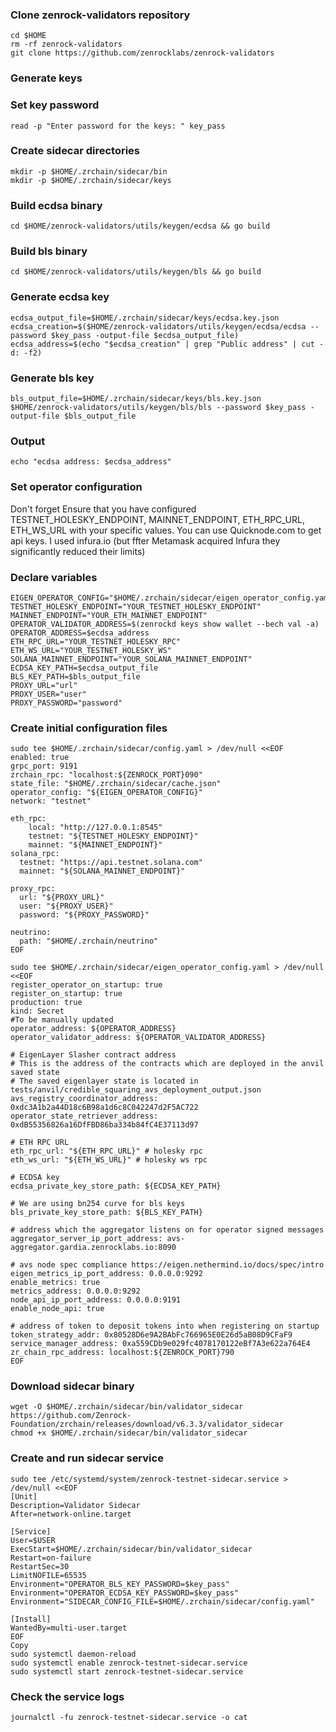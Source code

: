 ###  Clone zenrock-validators repository
```
cd $HOME
rm -rf zenrock-validators
git clone https://github.com/zenrocklabs/zenrock-validators
```
###  Generate keys
###  Set key password
```
read -p "Enter password for the keys: " key_pass
```
###  Create sidecar directories
```
mkdir -p $HOME/.zrchain/sidecar/bin
mkdir -p $HOME/.zrchain/sidecar/keys
```
###  Build ecdsa binary
```
cd $HOME/zenrock-validators/utils/keygen/ecdsa && go build
```
###  Build bls binary
```
cd $HOME/zenrock-validators/utils/keygen/bls && go build
```
###  Generate ecdsa key
```
ecdsa_output_file=$HOME/.zrchain/sidecar/keys/ecdsa.key.json
ecdsa_creation=$($HOME/zenrock-validators/utils/keygen/ecdsa/ecdsa --password $key_pass -output-file $ecdsa_output_file)
ecdsa_address=$(echo "$ecdsa_creation" | grep "Public address" | cut -d: -f2)
```
###  Generate bls key
```
bls_output_file=$HOME/.zrchain/sidecar/keys/bls.key.json
$HOME/zenrock-validators/utils/keygen/bls/bls --password $key_pass -output-file $bls_output_file
```
###  Output
```
echo "ecdsa address: $ecdsa_address"
```
###  Set operator configuration

Don't forget
Ensure that you have configured TESTNET_HOLESKY_ENDPOINT, MAINNET_ENDPOINT, ETH_RPC_URL, ETH_WS_URL with your specific values. You can use Quicknode.com to get api keys. I used infura.io (but ffter Metamask acquired Infura they significantly reduced their limits)

###  Declare variables

```
EIGEN_OPERATOR_CONFIG="$HOME/.zrchain/sidecar/eigen_operator_config.yaml"
TESTNET_HOLESKY_ENDPOINT="YOUR_TESTNET_HOLESKY_ENDPOINT"
MAINNET_ENDPOINT="YOUR_ETH_MAINNET_ENDPOINT"
OPERATOR_VALIDATOR_ADDRESS=$(zenrockd keys show wallet --bech val -a)
OPERATOR_ADDRESS=$ecdsa_address
ETH_RPC_URL="YOUR_TESTNET_HOLESKY_RPC"
ETH_WS_URL="YOUR_TESTNET_HOLESKY_WS"
SOLANA_MAINNET_ENDPOINT="YOUR_SOLANA_MAINNET_ENDPOINT"
ECDSA_KEY_PATH=$ecdsa_output_file
BLS_KEY_PATH=$bls_output_file
PROXY_URL="url" 
PROXY_USER="user"
PROXY_PASSWORD="password"
```
###  Create initial configuration files
```
sudo tee $HOME/.zrchain/sidecar/config.yaml > /dev/null <<EOF
enabled: true
grpc_port: 9191
zrchain_rpc: "localhost:${ZENROCK_PORT}090"
state_file: "$HOME/.zrchain/sidecar/cache.json"
operator_config: "${EIGEN_OPERATOR_CONFIG}"
network: "testnet"

eth_rpc:
    local: "http://127.0.0.1:8545"
    testnet: "${TESTNET_HOLESKY_ENDPOINT}"
    mainnet: "${MAINNET_ENDPOINT}"
solana_rpc:
  testnet: "https://api.testnet.solana.com"
  mainnet: "${SOLANA_MAINNET_ENDPOINT}"

proxy_rpc:
  url: "${PROXY_URL}"
  user: "${PROXY_USER}"
  password: "${PROXY_PASSWORD}"
  
neutrino:
  path: "$HOME/.zrchain/neutrino"
EOF
```



```
sudo tee $HOME/.zrchain/sidecar/eigen_operator_config.yaml > /dev/null <<EOF
register_operator_on_startup: true
register_on_startup: true
production: true
kind: Secret
#To be manually updated
operator_address: ${OPERATOR_ADDRESS}
operator_validator_address: ${OPERATOR_VALIDATOR_ADDRESS}

# EigenLayer Slasher contract address
# This is the address of the contracts which are deployed in the anvil saved state
# The saved eigenlayer state is located in tests/anvil/credible_squaring_avs_deployment_output.json
avs_registry_coordinator_address: 0xdc3A1b2a44D18c6B98a1d6c8C042247d2F5AC722
operator_state_retriever_address: 0xdB55356826a16DfFBD86ba334b84fC4E37113d97

# ETH RPC URL
eth_rpc_url: "${ETH_RPC_URL}" # holesky rpc
eth_ws_url: "${ETH_WS_URL}" # holesky ws rpc

# ECDSA key
ecdsa_private_key_store_path: ${ECDSA_KEY_PATH}

# We are using bn254 curve for bls keys
bls_private_key_store_path: ${BLS_KEY_PATH}

# address which the aggregator listens on for operator signed messages
aggregator_server_ip_port_address: avs-aggregator.gardia.zenrocklabs.io:8090

# avs node spec compliance https://eigen.nethermind.io/docs/spec/intro
eigen_metrics_ip_port_address: 0.0.0.0:9292
enable_metrics: true
metrics_address: 0.0.0.0:9292
node_api_ip_port_address: 0.0.0.0:9191
enable_node_api: true

# address of token to deposit tokens into when registering on startup
token_strategy_addr: 0x80528D6e9A2BAbFc766965E0E26d5aB08D9CFaF9
service_manager_address: 0xa559CDb9e029fc4078170122eBf7A3e622a764E4
zr_chain_rpc_address: localhost:${ZENROCK_PORT}790
EOF
```
###  Download sidecar binary
```
wget -O $HOME/.zrchain/sidecar/bin/validator_sidecar https://github.com/Zenrock-Foundation/zrchain/releases/download/v6.3.3/validator_sidecar
chmod +x $HOME/.zrchain/sidecar/bin/validator_sidecar
```
###  Create and run sidecar service
```
sudo tee /etc/systemd/system/zenrock-testnet-sidecar.service > /dev/null <<EOF
[Unit]
Description=Validator Sidecar
After=network-online.target

[Service]
User=$USER
ExecStart=$HOME/.zrchain/sidecar/bin/validator_sidecar
Restart=on-failure
RestartSec=30
LimitNOFILE=65535
Environment="OPERATOR_BLS_KEY_PASSWORD=$key_pass"
Environment="OPERATOR_ECDSA_KEY_PASSWORD=$key_pass"
Environment="SIDECAR_CONFIG_FILE=$HOME/.zrchain/sidecar/config.yaml"

[Install]
WantedBy=multi-user.target
EOF
Copy
sudo systemctl daemon-reload
sudo systemctl enable zenrock-testnet-sidecar.service
sudo systemctl start zenrock-testnet-sidecar.service
```
###  Check the service logs
```
journalctl -fu zenrock-testnet-sidecar.service -o cat
```
